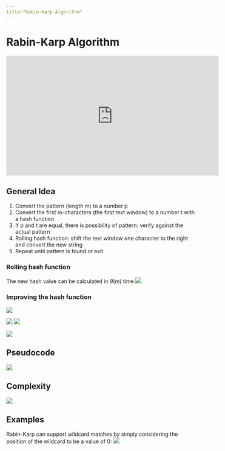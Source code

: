 ```yaml
---
title:"Rabin-Karp Algorithm"
---
```

# Rabin-Karp Algorithm
<iframe width="560" height="315" src="https://www.youtube.com/embed/qQ8vS2btsxI" title="YouTube video player" frameborder="0" allow="accelerometer; autoplay; clipboard-write; encrypted-media; gyroscope; picture-in-picture" allowfullscreen></iframe>

## General Idea
1. Convert the pattern (length m) to a number p
2. Convert the first m-characters (the first text window) to a number t with a hash function
3. If p and t are equal, there is possibility of pattern: verify against the actual pattern
4. Rolling hash function: shift the text window one character to the right and convert the new string
5. Repeat until pattern is found or exit

### Rolling hash function
The new hash value can be calculated in $\theta(m)$ time.![](https://i.imgur.com/zZEsAFj.png)
### Improving the hash function
![](https://i.imgur.com/SigphCG.png)

![](https://i.imgur.com/wuyA5GR.png)
![](https://i.imgur.com/9X2K8Yh.png)

![](https://i.imgur.com/fFE0KIp.png)

## Pseudocode
![](https://i.imgur.com/Hf4xSoY.png)

## Complexity
![](https://i.imgur.com/mHXrm1y.png)

## Examples
Rabin-Karp can support wildcard matches by simply considering the position of the wildcard to be a value of 0:
![](https://i.imgur.com/1ZsBQ48.png)
